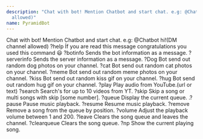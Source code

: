 ```yaml
---
description: "Chat with bot! Mention Chatbot and start chat. e.g: @Chatbot hi!(DM channel
  allowed)"
name: PyramidBot
---
```


Chat with bot! Mention Chatbot and start chat. e.g: @Chatbot hi!(DM channel allowed) ?help İf you are read this message congratulations you used this command 😃 ?botinfo Sends the bot information as a message. ?serverinfo Sends the server information as a message. ?Dog Bot send out random dog photos on your channel. ?cat Bot send out random cat photos on your channel. ?meme Bot send out random meme photos on your channel. ?kiss Bot send out random kiss gif on your channel. ?hug Bot send out random hug gif on your channel. ?play Play audio from YouTube.(url or text) ?search Search's for up to 10 videos from YT. ?skip Skip a song or multi songs with skip [some number]. ?queue Display the current queue. .?pause Pause music playback. ?resume Resume music playback. ?remove Remove a song from the queue by position. ?volume Adjust the playback volume between 1 and 200. ?leave Clears the song queue and leaves the channel. ?clearqueue Clears the song queue. ?np Show the current playing song.
